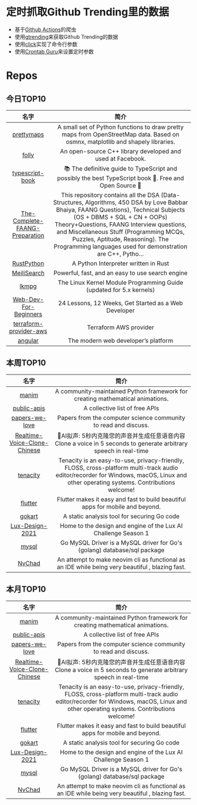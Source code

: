 # 定时抓取Github Trending里的数据
* 基于[Github Actions](https://docs.github.com/en/actions)的爬虫
* 使用[gtrending](https://github.com/hedythedev/gtrending)来获取Github Trending的数据
* 使用[click](https://github.com/pallets/click)实现了命令行参数
* 使用[Crontab Guru](https://crontab.guru/)来设置定时参数

# Repos
## 今日TOP10 
<!-- START OF DAILY_TOP10_REPOS -->
| 名字 | 简介 |
| :----: | :----: |
| [prettymaps](https://github.com/marceloprates/prettymaps) | A small set of Python functions to draw pretty maps from OpenStreetMap data. Based on osmnx, matplotlib and shapely libraries. |
| [folly](https://github.com/facebook/folly) | An open-source C++ library developed and used at Facebook. |
| [typescript-book](https://github.com/basarat/typescript-book) | 📚 The definitive guide to TypeScript and possibly the best TypeScript book 📖. Free and Open Source 🌹 |
| [The-Complete-FAANG-Preparation](https://github.com/AkashSingh3031/The-Complete-FAANG-Preparation) | This repository contains all the DSA (Data-Structures, Algorithms, 450 DSA by Love Babbar Bhaiya, FAANG Questions), Technical Subjects (OS + DBMS + SQL + CN + OOPs) Theory+Questions, FAANG Interview questions, and Miscellaneous Stuff (Programming MCQs, Puzzles, Aptitude, Reasoning). The Programming languages used for demonstration are C++, Pytho… |
| [RustPython](https://github.com/RustPython/RustPython) | A Python Interpreter written in Rust |
| [MeiliSearch](https://github.com/meilisearch/MeiliSearch) | Powerful, fast, and an easy to use search engine |
| [lkmpg](https://github.com/sysprog21/lkmpg) | The Linux Kernel Module Programming Guide (updated for 5.x kernels) |
| [Web-Dev-For-Beginners](https://github.com/microsoft/Web-Dev-For-Beginners) | 24 Lessons, 12 Weeks, Get Started as a Web Developer |
| [terraform-provider-aws](https://github.com/hashicorp/terraform-provider-aws) | Terraform AWS provider |
| [angular](https://github.com/angular/angular) | The modern web developer’s platform |
<!-- END OF DAILY_TOP10_REPOS -->

## 本周TOP10
<!-- START OF WEEKLY_TOP10_REPOS -->
| 名字 | 简介 |
| :----: | :----: |
| [manim](https://github.com/ManimCommunity/manim) | A community-maintained Python framework for creating mathematical animations. |
| [public-apis](https://github.com/public-apis/public-apis) | A collective list of free APIs |
| [papers-we-love](https://github.com/papers-we-love/papers-we-love) | Papers from the computer science community to read and discuss. |
| [Realtime-Voice-Clone-Chinese](https://github.com/babysor/Realtime-Voice-Clone-Chinese) | 🚀AI拟声: 5秒内克隆您的声音并生成任意语音内容 Clone a voice in 5 seconds to generate arbitrary speech in real-time |
| [tenacity](https://github.com/tenacityteam/tenacity) | Tenacity is an easy-to-use, privacy-friendly, FLOSS, cross-platform multi-track audio editor/recorder for Windows, macOS, Linux and other operating systems. Contributions welcome! |
| [flutter](https://github.com/flutter/flutter) | Flutter makes it easy and fast to build beautiful apps for mobile and beyond. |
| [gokart](https://github.com/praetorian-inc/gokart) | A static analysis tool for securing Go code |
| [Lux-Design-2021](https://github.com/Lux-AI-Challenge/Lux-Design-2021) | Home to the design and engine of the Lux AI Challenge Season 1 |
| [mysql](https://github.com/go-sql-driver/mysql) | Go MySQL Driver is a MySQL driver for Go's (golang) database/sql package |
| [NvChad](https://github.com/NvChad/NvChad) | An attempt to make neovim cli as functional as an IDE while being very beautiful , blazing fast. |
<!-- END OF WEEKLY_TOP10_REPOS -->

## 本月TOP10
<!-- START OF MONTHLY_TOP10_REPOS -->
| 名字 | 简介 |
| :----: | :----: |
| [manim](https://github.com/ManimCommunity/manim) | A community-maintained Python framework for creating mathematical animations. |
| [public-apis](https://github.com/public-apis/public-apis) | A collective list of free APIs |
| [papers-we-love](https://github.com/papers-we-love/papers-we-love) | Papers from the computer science community to read and discuss. |
| [Realtime-Voice-Clone-Chinese](https://github.com/babysor/Realtime-Voice-Clone-Chinese) | 🚀AI拟声: 5秒内克隆您的声音并生成任意语音内容 Clone a voice in 5 seconds to generate arbitrary speech in real-time |
| [tenacity](https://github.com/tenacityteam/tenacity) | Tenacity is an easy-to-use, privacy-friendly, FLOSS, cross-platform multi-track audio editor/recorder for Windows, macOS, Linux and other operating systems. Contributions welcome! |
| [flutter](https://github.com/flutter/flutter) | Flutter makes it easy and fast to build beautiful apps for mobile and beyond. |
| [gokart](https://github.com/praetorian-inc/gokart) | A static analysis tool for securing Go code |
| [Lux-Design-2021](https://github.com/Lux-AI-Challenge/Lux-Design-2021) | Home to the design and engine of the Lux AI Challenge Season 1 |
| [mysql](https://github.com/go-sql-driver/mysql) | Go MySQL Driver is a MySQL driver for Go's (golang) database/sql package |
| [NvChad](https://github.com/NvChad/NvChad) | An attempt to make neovim cli as functional as an IDE while being very beautiful , blazing fast. |
<!-- END OF MONTHLY_TOP10_REPOS -->
